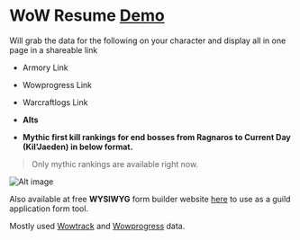 #  WoW Resume [Demo](https://saccarab.github.io/wowresume/#EU/The%20Maelstrom/Izuck/)

Will grab the data for the following on your character and display all in one page in a shareable link

* Armory Link

* Wowprogress Link

* Warcraftlogs Link

* **Alts** 
  
* **Mythic first kill rankings for end bosses from Ragnaros to Current Day (Kil'Jaeden) in below format.**

> Only mythic rankings are available right now.

![Alt image](https://github.com/Saccarab/WoW-Resume/blob/master/images/sample.png?raw=true)

Also available at free **WYSIWYG** form builder website [here](https://widgets.jotform.com/widget/wow_resume) to use as a guild application form tool.


Mostly used [Wowtrack](https://wowtrack.org) and [Wowprogress](https://www.wowprogress.com ) data.
